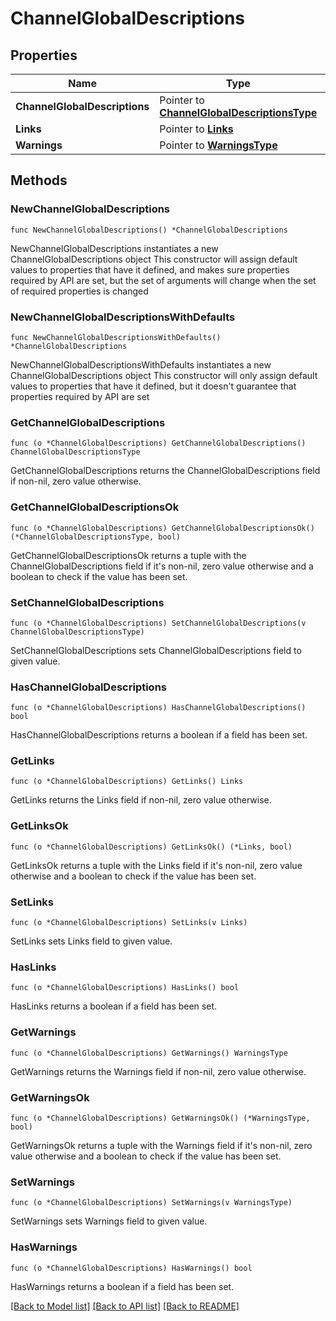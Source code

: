 # ChannelGlobalDescriptions

## Properties

Name | Type | Description | Notes
------------ | ------------- | ------------- | -------------
**ChannelGlobalDescriptions** | Pointer to [**ChannelGlobalDescriptionsType**](ChannelGlobalDescriptionsType.md) |  | [optional] 
**Links** | Pointer to [**Links**](Links.md) |  | [optional] 
**Warnings** | Pointer to [**WarningsType**](WarningsType.md) |  | [optional] 

## Methods

### NewChannelGlobalDescriptions

`func NewChannelGlobalDescriptions() *ChannelGlobalDescriptions`

NewChannelGlobalDescriptions instantiates a new ChannelGlobalDescriptions object
This constructor will assign default values to properties that have it defined,
and makes sure properties required by API are set, but the set of arguments
will change when the set of required properties is changed

### NewChannelGlobalDescriptionsWithDefaults

`func NewChannelGlobalDescriptionsWithDefaults() *ChannelGlobalDescriptions`

NewChannelGlobalDescriptionsWithDefaults instantiates a new ChannelGlobalDescriptions object
This constructor will only assign default values to properties that have it defined,
but it doesn't guarantee that properties required by API are set

### GetChannelGlobalDescriptions

`func (o *ChannelGlobalDescriptions) GetChannelGlobalDescriptions() ChannelGlobalDescriptionsType`

GetChannelGlobalDescriptions returns the ChannelGlobalDescriptions field if non-nil, zero value otherwise.

### GetChannelGlobalDescriptionsOk

`func (o *ChannelGlobalDescriptions) GetChannelGlobalDescriptionsOk() (*ChannelGlobalDescriptionsType, bool)`

GetChannelGlobalDescriptionsOk returns a tuple with the ChannelGlobalDescriptions field if it's non-nil, zero value otherwise
and a boolean to check if the value has been set.

### SetChannelGlobalDescriptions

`func (o *ChannelGlobalDescriptions) SetChannelGlobalDescriptions(v ChannelGlobalDescriptionsType)`

SetChannelGlobalDescriptions sets ChannelGlobalDescriptions field to given value.

### HasChannelGlobalDescriptions

`func (o *ChannelGlobalDescriptions) HasChannelGlobalDescriptions() bool`

HasChannelGlobalDescriptions returns a boolean if a field has been set.

### GetLinks

`func (o *ChannelGlobalDescriptions) GetLinks() Links`

GetLinks returns the Links field if non-nil, zero value otherwise.

### GetLinksOk

`func (o *ChannelGlobalDescriptions) GetLinksOk() (*Links, bool)`

GetLinksOk returns a tuple with the Links field if it's non-nil, zero value otherwise
and a boolean to check if the value has been set.

### SetLinks

`func (o *ChannelGlobalDescriptions) SetLinks(v Links)`

SetLinks sets Links field to given value.

### HasLinks

`func (o *ChannelGlobalDescriptions) HasLinks() bool`

HasLinks returns a boolean if a field has been set.

### GetWarnings

`func (o *ChannelGlobalDescriptions) GetWarnings() WarningsType`

GetWarnings returns the Warnings field if non-nil, zero value otherwise.

### GetWarningsOk

`func (o *ChannelGlobalDescriptions) GetWarningsOk() (*WarningsType, bool)`

GetWarningsOk returns a tuple with the Warnings field if it's non-nil, zero value otherwise
and a boolean to check if the value has been set.

### SetWarnings

`func (o *ChannelGlobalDescriptions) SetWarnings(v WarningsType)`

SetWarnings sets Warnings field to given value.

### HasWarnings

`func (o *ChannelGlobalDescriptions) HasWarnings() bool`

HasWarnings returns a boolean if a field has been set.


[[Back to Model list]](../README.md#documentation-for-models) [[Back to API list]](../README.md#documentation-for-api-endpoints) [[Back to README]](../README.md)


